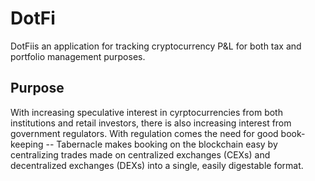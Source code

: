 # DotFi
DotFiis an application for tracking cryptocurrency P&amp;L for both tax and portfolio management purposes.
## Purpose
With increasing speculative interest in cyrptocurrencies from both institutions and retail investors, there is also increasing interest from government regulators. With regulation comes the need for good book-keeping -- Tabernacle makes booking on the blockchain easy by centralizing trades made on centralized exchanges (CEXs) and decentralized exchanges (DEXs) into a single, easily digestable format. 
